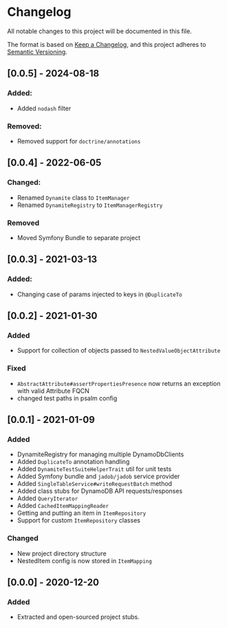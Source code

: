 # Changelog
All notable changes to this project will be documented in this file.

The format is based on [Keep a Changelog](https://keepachangelog.com/en/1.0.0/),
and this project adheres to [Semantic Versioning](https://semver.org/spec/v2.0.0.html).

## [0.0.5] - 2024-08-18
### Added:
- Added `nodash` filter

### Removed:
- Removed support for `doctrine/annotations`

## [0.0.4] - 2022-06-05
### Changed:
- Renamed `Dynamite` class to `ItemManager`
- Renamed `DynamiteRegistry` to `ItemManagerRegistry`

### Removed
- Moved Symfony Bundle to separate project

## [0.0.3] - 2021-03-13
### Added:
- Changing case of params injected to keys in `@DuplicateTo`

## [0.0.2] - 2021-01-30
### Added
- Support for collection of objects passed to `NestedValueObjectAttribute`
### Fixed
- `AbstractAttribute#assertPropertiesPresence` now returns an exception with valid Attribute FQCN
- changed test paths in psalm config


## [0.0.1] - 2021-01-09
### Added
- DynamiteRegistry for managing multiple DynamoDbClients
- Added `DuplicateTo` annotation handling
- Added `DynamiteTestSuiteHelperTrait` util for unit tests
- Added Symfony bundle and `jadob/jadob` service provider
- Added `SingleTableService#writeRequestBatch` method
- Added class stubs for DynamoDB API requests/responses 
- Added `QueryIterator`
- Added `CachedItemMappingReader`
- Getting and putting an item in `ItemRepository`
- Support for custom `ItemRepository` classes

### Changed
- New project directory structure
- NestedItem config is now stored in `ItemMapping`

## [0.0.0] - 2020-12-20
### Added
- Extracted and open-sourced project stubs. 
